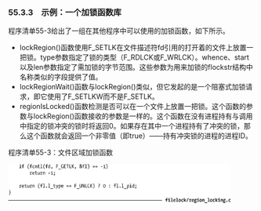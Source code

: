### 55.3.3　示例：一个加锁函数库

程序清单55-3给出了一组在其他程序中可以使用的加锁函数，如下所示。

+ lockRegion()函数使用F_SETLK在文件描述符fd引用的打开着的文件上放置一把锁。type参数指定了锁的类型（F_RDLCK或F_WRLCK）。whence、start以及len参数指定了需加锁的字节范围。这些参数为用来加锁的flockstr结构中名称类似的字段提供了值。
+ lockRegionWait()函数与lockRegion()类似，但它发起的是一个阻塞式加锁请求，即它使用了F_SETLKW而不是F_SETLK。
+ regionIsLocked()函数检测是否可以在一个文件上放置一把锁。这个函数的参数与lockRegion()函数接收的参数是一样的。这个函数在没有进程持有与调用中指定的锁冲突的锁时将返回0。如果存在其中一个进程持有了冲突的锁，那么这个函数就会返回一个非零值（即true）——持有冲突锁的进程的进程ID。

程序清单55-3：文件区域加锁函数

<img class="my_markdown" src="../images/1419.png" style="width: 90%" width="90%"/>

